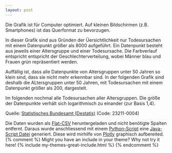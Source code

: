 ```yaml
---
layout: post
---
```

Die Grafik ist für Computer optimiert. Auf kleinen Bildschirmen (z.B. Smartphones) ist das Querformat zu bevorzugen.

In dieser Grafik sind aus Gründen der Üersichtlichkeit nur Todesursachen mit einem Datenpunkt größer als 8000 aufgeführt. Ein Datenpunkt besteht aus jeweils einer Altersgruppe und einer Todesursache. Die Farbverlauf entspricht entspricht der Geschlechterverteilung, wobei Männer blau und Frauen grün repräsentiert werden.

<div id='B'></div>

Auffällig ist, dass alle Datenpunkte von Altersgruppen unter 50 Jahren so klein sind, dass sie nicht mehr erkennbar sind. In der folgenden Grafik sind deshalb die ALtersgruppen unter 50 Jahren, mit Todesursachen mit einem Datenpunkt größer als 200, dargestelt.

<div id='C'></div>

Im folgenden nochmal alle Todesursachen aller Altersgruppen. Die größe der Datenpunkte verhält sich logarithmisch zu einander (zur Basis 1,4).

<div id='A'></div>
    
<script src="{{base}}/assets/tod.js" > </script>
<script src="{{base}}/assets/plotly.js" > </script>
 <script>
        var A = {
            x: data['sourceA'],
            y: data['targetA'],
            text: data['textA'],

            mode: 'markers',
            marker: {
                size: data['sizeA'],
                color: data['colorA']
            }
        };

        var B = {
            x: data['sourceB'],
            y: data['targetB'],
            text: data['textB'],

            mode: 'markers',
            marker: {
                size: data['sizeB'],
                color: data['colorB']
            }
        };

        var C = {
            x: data['sourceC'],
            y: data['targetC'],
            text: data['textC'],

            mode: 'markers',
            marker: {
                size: data['sizeC'],
                color: data['colorC']
            }
        };


        //var dataPlotly = [A];

        var layoutA = {
            title: 'Alle Ursachen und Altersgruppen. Darstellung logarithmisch',
            hovermode: "closest",
            showlegend: false,
            height: 1600,
            //width: 1400,
            autosize: true,
            margin: {
                l: 310
            }

        };

        var layoutB = {
            title:'Ursachen mit mindestens 8000 Fällen einer Altersgruppe',
            hovermode: "closest",
            showlegend: false,
            height: 600,
            //width: 1400,
            autosize: true,
            margin: {
                l: 310
            }

        };

        var layoutC = {
            title: 'Alter unter 50. Ursachen mit mindestens 200 Fällen einer Altersgruppe.',
            hovermode: "closest",
            showlegend: false,
            height: 900,
            //width: 1400,
            autosize: true,
            margin: {
                l: 310
            }

        };


        var config = {
            modeBarButtonsToRemove: ['zoom2d', 'pan2d', 'select2d', 'lasso2d', 'zoomIn2d', 'zoomOut2d', 'autoScale2d', 'resetScale2d', 'toggleSpikelines', 'hoverCompareCartesian', 'hoverClosestCartesian'],
            displaylogo: false
        }


        Plotly.newPlot('A', [A], layoutA, config);
        Plotly.newPlot('B', [B], layoutB, config);
        Plotly.newPlot('C', [C], layoutC, config);

    </script>

Quelle: [Statistisches Bundesamt (Destatis)](https://www-genesis.destatis.de/genesis/online?sequenz=tabelleErgebnis&selectionname=23211-0004#abreadcrumb) (Code: 23211-0004)

Die Daten wurden als [Flat-CSV](https://raw.githubusercontent.com/n103/n103.github.io/master/resources/todeszahlen/23211-0004_flat.csv) heruntergeladen und nicht benötigte Spalten entfernt. Daraus wurde anschliessend mit einem [Python-Script](https://raw.githubusercontent.com/n103/n103.github.io/master/resources/todeszahlen/tod_script.py) eine [Java-Script Datei](https://raw.githubusercontent.com/n103/n103.github.io/master/assets/tod.js) generiert. Diese wird mirhilfe von [Plotly](https://plotly.com/javascript/bubble-charts/) graphisch aufbereited.
{% comment %}
Might you have an include in your theme? Why not try it here!
{% include my-themes-great-include.html %}
{% endcomment %}

